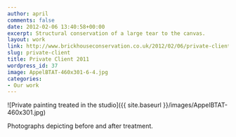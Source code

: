 ```yaml
---
author: april
comments: false
date: 2012-02-06 13:40:58+00:00
excerpt: Structural conservation of a large tear to the canvas.
layout: work
link: http://www.brickhouseconservation.co.uk/2012/02/06/private-client/
slug: private-client
title: Private Client 2011
wordpress_id: 37
image: AppelBTAT-460x301-6-4.jpg
categories:
- Our work
---
```


![Private painting treated in the studio]({{ site.baseurl }}/images/AppelBTAT-460x301.jpg)

Photographs depicting before and after treatment.
